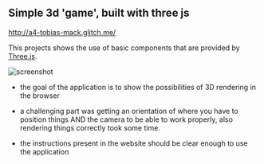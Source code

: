 ## Simple 3d 'game', built with three js

http://a4-tobias-mack.glitch.me/

This projects shows the use of basic components that are provided by [Three.js](https://threejs.org/).

![screenshot](https://github.com/tobias-mack/a4-creative-coding/blob/main/screenshot.png?raw=true)

- the goal of the application is to show the possibilities of 3D rendering in the browser

- a challenging part was getting an orientation of where you have to position things AND the camera to be able to work properly, also rendering things correctly took some time.

- the instructions present in the website should be clear enough to use the application
